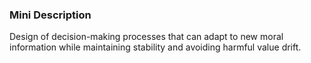### Mini Description

Design of decision-making processes that can adapt to new moral information while maintaining stability and avoiding harmful value drift.
